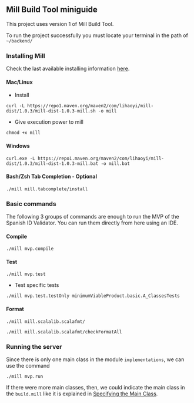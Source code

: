 ## Mill Build Tool miniguide

This project uses version 1 of Mill Build Tool.

To run the project successfully you must locate your terminal in the path of `~/backend/`


### Installing Mill
Check the last available installing information [here](https://mill-build.org/mill/cli/installation-ide.html).

#### Mac/Linux
- Install
```shell
curl -L https://repo1.maven.org/maven2/com/lihaoyi/mill-dist/1.0.3/mill-dist-1.0.3-mill.sh -o mill
```
- Give execution power to mill
```shell
chmod +x mill
```

#### Windows
```shell
curl.exe -L https://repo1.maven.org/maven2/com/lihaoyi/mill-dist/1.0.3/mill-dist-1.0.3-mill.bat -o mill.bat
```

#### Bash/Zsh Tab Completion - Optional
```shell
./mill mill.tabcomplete/install
```


### Basic commands
The following 3 groups of commands are enough to run the MVP of the Spanish ID Validator.
You can run them directly from here using an IDE.

#### Compile
```shell
./mill mvp.compile
```

#### Test
```shell
./mill mvp.test

```
- Test specific tests
```shell
./mill mvp.test.testOnly minimumViableProduct.basic.A_ClassesTests

```

#### Format
```shell
./mill mill.scalalib.scalafmt/
```

```shell
./mill mill.scalalib.scalafmt/checkFormatAll
```

### Running the server

Since there is only one main class in the module `implementations`, we can use the command
```shell
./mill mvp.run
```
If there were more main classes, then, we could indicate the main class in the `build.mill` like it
is explained in [Specifying the Main Class](https://mill-build.org/mill/scalalib/module-config.html#_specifying_the_main_class).